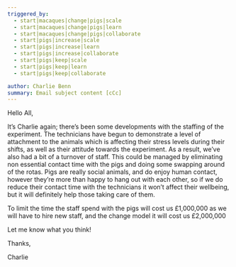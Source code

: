 ```yaml
---
triggered_by:
  - start|macaques|change|pigs|scale
  - start|macaques|change|pigs|learn
  - start|macaques|change|pigs|collaborate
  - start|pigs|increase|scale
  - start|pigs|increase|learn
  - start|pigs|increase|collaborate
  - start|pigs|keep|scale
  - start|pigs|keep|learn
  - start|pigs|keep|collaborate

author: Charlie Benn
summary: Email subject content [cCc]
---
```

Hello All,

It’s Charlie again; there’s been some developments with the staffing of the experiment. The technicians have begun to demonstrate a level of attachment to the animals which is affecting their stress levels during their shifts, as well as their attitude towards the experiment. As a result, we’ve also had a bit of a turnover of staff. This could be managed by eliminating non essential contact time with the pigs and doing some swapping around of the rotas. Pigs are really social animals, and do enjoy human contact, however they’re more than happy to hang out with each other, so if we do reduce their contact time with the technicians it won’t affect their wellbeing, but it will definitely help those taking care of them.

To limit the time the staff spend with the pigs will cost us £1,000,000 as we will have to hire new staff, and the change model it will cost us £2,000,000

Let me know what you think! 

Thanks,

Charlie
